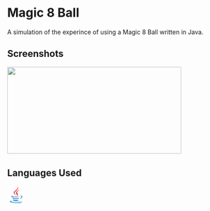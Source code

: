 <h1>Magic 8 Ball</h1>
A simulation of the experince of using a Magic 8 Ball written in Java.

<h2>Screenshots</h2>
<img src="https://user-images.githubusercontent.com/8888564/224850634-3ce2b291-fd46-4be0-b70a-df4273ca51b3.JPG" width="400" height="200"/>

<h2>Languages Used</h2>
<a href="https://www.java.com" target="_blank" rel="noreferrer"> <img src="https://raw.githubusercontent.com/devicons/devicon/master/icons/java/java-original.svg" alt="java" width="40" height="40"/> </a>
